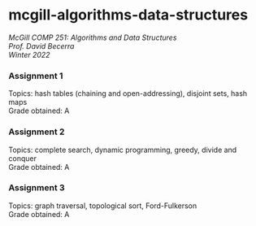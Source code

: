 # mcgill-algorithms-data-structures
*McGill COMP 251: Algorithms and Data Structures \
Prof. David Becerra \
Winter 2022*

### Assignment 1
Topics: hash tables (chaining and open-addressing), disjoint sets, hash maps \
Grade obtained: A

### Assignment 2
Topics: complete search, dynamic programming, greedy, divide and conquer \
Grade obtained: A

### Assignment 3
Topics: graph traversal, topological sort, Ford-Fulkerson \
Grade obtained: A
